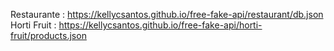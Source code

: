 Restaurante : https://kellycsantos.github.io/free-fake-api/restaurant/db.json
Horti Fruit : https://kellycsantos.github.io/free-fake-api/horti-fruit/products.json
